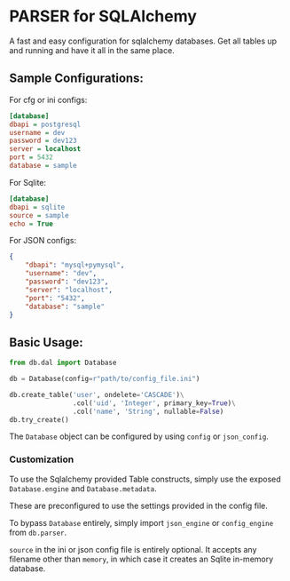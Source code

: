 # PARSER for SQLAlchemy

A fast and easy configuration for sqlalchemy databases. Get all tables up and running and have it all in the same place.

## Sample Configurations:
For cfg or ini configs:
```ini
[database]
dbapi = postgresql
username = dev
password = dev123
server = localhost
port = 5432
database = sample
```

For Sqlite:
```ini
[database]
dbapi = sqlite
source = sample
echo = True
```

For JSON configs:
```json
{
    "dbapi": "mysql+pymysql",
    "username": "dev",
    "password": "dev123",
    "server": "localhost",
    "port": "5432",
    "database": "sample"
}
```

## Basic Usage:

```python
from db.dal import Database

db = Database(config=r"path/to/config_file.ini")

db.create_table('user', ondelete='CASCADE')\
                .col('uid', 'Integer', primary_key=True)\
                .col('name', 'String', nullable=False)
db.try_create()
```

The `Database` object can be configured by using `config` or `json_config`.

### Customization
To use the Sqlalchemy provided Table constructs, simply use the exposed `Database.engine` and `Database.metadata`.

These are preconfigured to use the settings provided in the config file.

To bypass `Database` entirely, simply import `json_engine` or `config_engine` from `db.parser`.

`source` in the ini or json config file is entirely optional. It accepts any filename other than `memory`, in which case it creates an Sqlite in-memory database.